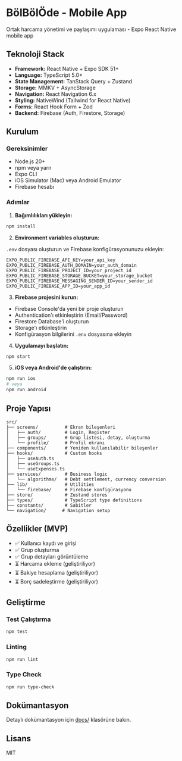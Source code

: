 # BölBölÖde - Mobile App

Ortak harcama yönetimi ve paylaşımı uygulaması - Expo React Native mobile app

## Teknoloji Stack

- **Framework:** React Native + Expo SDK 51+
- **Language:** TypeScript 5.0+
- **State Management:** TanStack Query + Zustand
- **Storage:** MMKV + AsyncStorage
- **Navigation:** React Navigation 6.x
- **Styling:** NativeWind (Tailwind for React Native)
- **Forms:** React Hook Form + Zod
- **Backend:** Firebase (Auth, Firestore, Storage)

## Kurulum

### Gereksinimler

- Node.js 20+
- npm veya yarn
- Expo CLI
- iOS Simulator (Mac) veya Android Emulator
- Firebase hesabı

### Adımlar

1. **Bağımlılıkları yükleyin:**

```bash
npm install
```

2. **Environment variables oluşturun:**

`.env` dosyası oluşturun ve Firebase konfigürasyonunuzu ekleyin:

```env
EXPO_PUBLIC_FIREBASE_API_KEY=your_api_key
EXPO_PUBLIC_FIREBASE_AUTH_DOMAIN=your_auth_domain
EXPO_PUBLIC_FIREBASE_PROJECT_ID=your_project_id
EXPO_PUBLIC_FIREBASE_STORAGE_BUCKET=your_storage_bucket
EXPO_PUBLIC_FIREBASE_MESSAGING_SENDER_ID=your_sender_id
EXPO_PUBLIC_FIREBASE_APP_ID=your_app_id
```

3. **Firebase projesini kurun:**

- Firebase Console'da yeni bir proje oluşturun
- Authentication'ı etkinleştirin (Email/Password)
- Firestore Database'i oluşturun
- Storage'ı etkinleştirin
- Konfigürasyon bilgilerini `.env` dosyasına ekleyin

4. **Uygulamayı başlatın:**

```bash
npm start
```

5. **iOS veya Android'de çalıştırın:**

```bash
npm run ios
# veya
npm run android
```

## Proje Yapısı

```
src/
├── screens/          # Ekran bileşenleri
│   ├── auth/         # Login, Register
│   ├── groups/       # Grup listesi, detay, oluşturma
│   └── profile/      # Profil ekranı
├── components/       # Yeniden kullanılabilir bileşenler
├── hooks/            # Custom hooks
│   ├── useAuth.ts
│   ├── useGroups.ts
│   └── useExpenses.ts
├── services/         # Business logic
│   └── algorithms/   # Debt settlement, currency conversion
├── lib/              # Utilities
│   └── firebase/     # Firebase konfigürasyonu
├── store/            # Zustand stores
├── types/            # TypeScript type definitions
├── constants/        # Sabitler
└── navigation/      # Navigation setup
```

## Özellikler (MVP)

- ✅ Kullanıcı kaydı ve girişi
- ✅ Grup oluşturma
- ✅ Grup detayları görüntüleme
- ⏳ Harcama ekleme (geliştiriliyor)
- ⏳ Bakiye hesaplama (geliştiriliyor)
- ⏳ Borç sadeleştirme (geliştiriliyor)

## Geliştirme

### Test Çalıştırma

```bash
npm test
```

### Linting

```bash
npm run lint
```

### Type Check

```bash
npm run type-check
```

## Dokümantasyon

Detaylı dokümantasyon için [docs/](docs/) klasörüne bakın.

## Lisans

MIT
